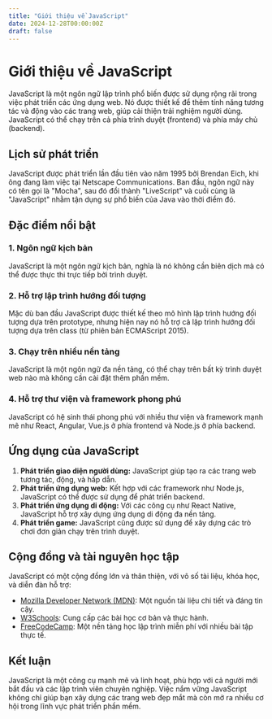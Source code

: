 ```yaml
---
title: "Giới thiệu về JavaScript"
date: 2024-12-28T00:00:00Z
draft: false
---
```


# Giới thiệu về JavaScript

JavaScript là một ngôn ngữ lập trình phổ biến được sử dụng rộng rãi trong việc phát triển các ứng dụng web. Nó được thiết kế để thêm tính năng tương tác và động vào các trang web, giúp cải thiện trải nghiệm người dùng. JavaScript có thể chạy trên cả phía trình duyệt (frontend) và phía máy chủ (backend).

## Lịch sử phát triển

JavaScript được phát triển lần đầu tiên vào năm 1995 bởi Brendan Eich, khi ông đang làm việc tại Netscape Communications. Ban đầu, ngôn ngữ này có tên gọi là "Mocha", sau đó đổi thành "LiveScript" và cuối cùng là "JavaScript" nhằm tận dụng sự phổ biến của Java vào thời điểm đó.

## Đặc điểm nổi bật

### 1. Ngôn ngữ kịch bản
JavaScript là một ngôn ngữ kịch bản, nghĩa là nó không cần biên dịch mà có thể được thực thi trực tiếp bởi trình duyệt.

### 2. Hỗ trợ lập trình hướng đối tượng
Mặc dù ban đầu JavaScript được thiết kế theo mô hình lập trình hướng đối tượng dựa trên prototype, nhưng hiện nay nó hỗ trợ cả lập trình hướng đối tượng dựa trên class (từ phiên bản ECMAScript 2015).

### 3. Chạy trên nhiều nền tảng
JavaScript là một ngôn ngữ đa nền tảng, có thể chạy trên bất kỳ trình duyệt web nào mà không cần cài đặt thêm phần mềm.

### 4. Hỗ trợ thư viện và framework phong phú
JavaScript có hệ sinh thái phong phú với nhiều thư viện và framework mạnh mẽ như React, Angular, Vue.js ở phía frontend và Node.js ở phía backend.

## Ứng dụng của JavaScript

1. **Phát triển giao diện người dùng:** JavaScript giúp tạo ra các trang web tương tác, động, và hấp dẫn.
2. **Phát triển ứng dụng web:** Kết hợp với các framework như Node.js, JavaScript có thể được sử dụng để phát triển backend.
3. **Phát triển ứng dụng di động:** Với các công cụ như React Native, JavaScript hỗ trợ xây dựng ứng dụng di động đa nền tảng.
4. **Phát triển game:** JavaScript cũng được sử dụng để xây dựng các trò chơi đơn giản chạy trên trình duyệt.

## Cộng đồng và tài nguyên học tập

JavaScript có một cộng đồng lớn và thân thiện, với vô số tài liệu, khóa học, và diễn đàn hỗ trợ:

- [Mozilla Developer Network (MDN)](https://developer.mozilla.org/vi/): Một nguồn tài liệu chi tiết và đáng tin cậy.
- [W3Schools](https://www.w3schools.com/js/): Cung cấp các bài học cơ bản và thực hành.
- [FreeCodeCamp](https://www.freecodecamp.org/): Một nền tảng học lập trình miễn phí với nhiều bài tập thực tế.

## Kết luận

JavaScript là một công cụ mạnh mẽ và linh hoạt, phù hợp với cả người mới bắt đầu và các lập trình viên chuyên nghiệp. Việc nắm vững JavaScript không chỉ giúp bạn xây dựng các trang web đẹp mắt mà còn mở ra nhiều cơ hội trong lĩnh vực phát triển phần mềm.